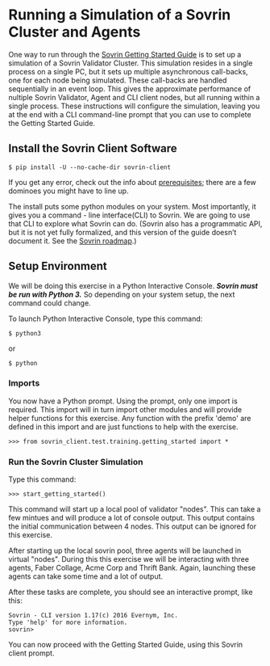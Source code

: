 # Running a Simulation of a Sovrin Cluster and Agents
One way to run through the [Sovrin Getting Started Guide](getting-started.md) is to set up a simulation of a Sovrin Validator Cluster.  This simulation resides in a single process on a single PC, but it sets up multiple asynchronous call-backs, one for each node being simulated.  These call-backs are handled sequentially in an event loop.  This gives the approximate performance of nultiple Sovrin Validator, Agent and CLI client nodes, but all running within a single process.  These instructions will configure the simulation, leaving you at the end with a CLI command-line prompt that you can use to complete the Getting Started Guide.

## Install the Sovrin Client Software

```
$ pip install -U --no-cache-dir sovrin-client
```

If you get any error, check out the info about [prerequisites](https://docs.google.com/document/d/1CyggP4nNPyx4SELNZEc2FOeln6G0F22B37cAVtB_FBM/edit); there are a few dominoes you might have to line up.


The install puts some python modules on your system. Most importantly, it gives you a command - line interface(CLI) to Sovrin. We are going to use that CLI to explore what Sovrin can do. (Sovrin also has a programmatic API, but it is not yet fully formalized, and this version of the guide doesn’t document it. See the [Sovrin roadmap](https://github.com/sovrin-foundation/sovrin/wiki/Roadmap).)

## Setup Environment
We will be doing this exercise in a Python Interactive Console. **_Sovrin must be run with Python 3._** So depending on your system setup, the next command could change.

To launch Python Interactive Console, type this command:

```
$ python3
```
or
```
$ python
```

### Imports
You now have a Python prompt.  Using the prompt, only one import is required. This import will in turn import other modules and will provide helper functions for this exercise.  Any function with the prefix 'demo' are defined in this import and are just functions to help with the exercise.

```
>>> from sovrin_client.test.training.getting_started import *
```

### Run the Sovrin Cluster Simulation

Type this command:

```
>>> start_getting_started()
```

This command will start up a local pool of validator "nodes". This can take a few mintues and will produce a lot of console
output. This output contains the initial communication between 4 nodes. This output can be ignored for this exercise.
 
After starting up the local sovrin pool, three agents will be launched in virtual "nodes". During this this exercise we will be interacting
with three agents, Faber Collage, Acme Corp and Thrift Bank. Again, launching these agents can take some time and a lot of
output.

After these tasks are complete, you should see an interactive prompt, like this:

```
Sovrin - CLI version 1.17(c) 2016 Evernym, Inc.
Type 'help' for more information.
sovrin> 
```
You can now proceed with the Getting Started Guide, using this Sovrin client prompt.
